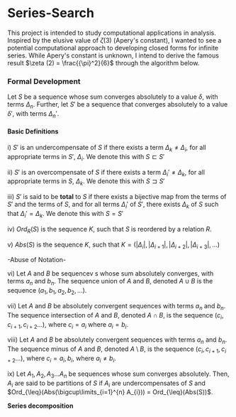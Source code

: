 # Series-Search

This project is intended to study computational applications in analysis. Inspired by the elusive value of $\zeta (3)$ (Apery's constant), I wanted to see a potential computational approach to developing closed forms for infinite series. While Apery's constant is unknown, I intend to derive the famous result $\zeta (2) = \frac{{\pi}^2}{6}$ through the algorithm below. 

### Formal Development

Let $S$ be a sequence whose sum converges absolutely to a value $\delta$, with terms $\Delta_n$. Further, let $S'$ be a sequence that converges absolutely to a value $\delta'$, with terms $\Delta_n'$. 

#### Basic Definitions

i) $S'$ is an undercompensate of $S$ if there exists a term $\Delta_k \neq \Delta_i$, for all appropriate terms in $S'$, $\Delta_i$. We denote this with $S \sqsubset S'$

ii) $S'$ is an overcompensate of $S$ if there exists a term $\Delta_i' \neq \Delta_k$, for all appropriate terms in $S$, $\Delta_k$. We denote this with $S \sqsupset S'$

iii) $S'$ is said to be **total** to $S$ if there exists a bijective map from the terms of $S'$ and the terms of $S$, and for all terms $\Delta_i'$ of $S'$, there exists $\Delta_k$ of $S$ such that $\Delta_i' = \Delta_k$. We denote this with $S = S'$

iv) $Ord_R(S)$ is the sequence $K$, such that $S$ is reordered by a relation $R$.

v) $Abs(S)$ is the sequence $K$, such that $K = (|\Delta_i|,|\Delta_{i+1}|,|\Delta_{i+2}|,|\Delta_{i+3}|,... )$

-Abuse of Notation-

vi) Let $A$ and $B$ be sequencev s whose sum absolutely converges, with terms $a_n$ and $b_n$. The sequence union of $A$ and $B$, denoted $A \cup B$ is the sequence $(a_1, b_1, a_2, b_2, ...)$. 

vii) Let $A$ and $B$ be  absolutely convergent sequences with terms $a_n$ and $b_n$.  The sequence intersection of $A$ and $B$, denoted $A \cap B$, is the sequence $(c_i, c_{i+1}, c_{i+2}...)$, where $c_i = a_i$ where $a_i = b_i$.

viii) Let $A$ and $B$ be  absolutely convergent sequences with terms $a_n$ and $b_n$.  The sequence minus of $A$ and $B$, denoted $A \setminus B$, is the sequence $(c_i, c_{i+1}, c_{i+2}...)$, where $c_i = a_i, b_i,$ where $a_i \neq b_i$.

ix) Let $A_1, A_2, A_3... A_n$ be sequences whose sum converges absolutely. Then, $A_i$ are said to be partitions of $S$ if $A_i$ are undercompensates of $S$ and $Ord_{\leq}(Abs(\bigcup\limits_{i=1}^{n} A_{i})) = Ord_{\leq}(Abs(S))$.

**Series decomposition**
